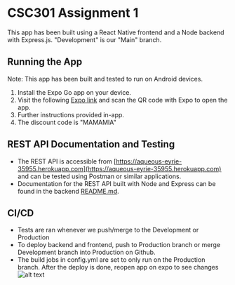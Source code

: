 # CSC301 Assignment 1
This app has been built using a React Native frontend and a Node backend with Express.js. "Development" is our "Main" branch.

## Running the App
Note: This app has been built and tested to run on Android devices.
1. Install the Expo Go app on your device.
2. Visit the following [Expo link](https://expo.dev/@kerryzhu/frontend) and scan the QR code with Expo to open the app.
3. Further instructions provided in-app.
4. The discount code is "MAMAMIA"

## REST API Documentation and Testing
- The REST API is accessible from [https://aqueous-eyrie-35955.herokuapp.com](https://aqueous-eyrie-35955.herokuapp.com) and can be tested using Postman or similar applications.
- Documentation for the REST API built with Node and Express can be found in the backend [README.md](backend/README.md).

## CI/CD
- Tests are ran whenever we push/merge to the Development or Production
- To deploy backend and frontend, push to Production branch or merge Development branch into Production on Github. 
- The build jobs in config.yml are set to only run on the Production branch. After the deploy is done, reopen app on expo to see changes
![alt text](https://i.ibb.co/qxtvjyv/abc.jpg)